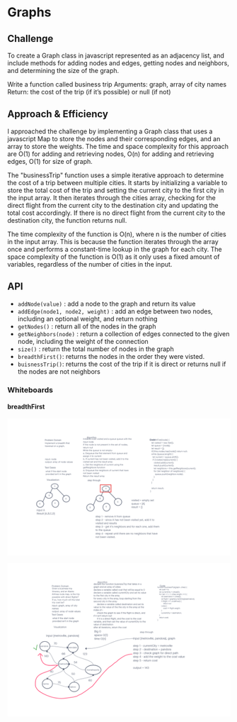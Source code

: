 # Graphs

## Challenge

To create a Graph class in javascript represented as an adjacency list, and include methods for adding nodes and edges, getting nodes and neighbors, and determining the size of the graph.

Write a function called business trip
Arguments: graph, array of city names
Return: the cost of the trip (if it’s possible) or null (if not)

## Approach & Efficiency

I approached the challenge by implementing a Graph class that uses a javascript Map to store the nodes and their corresponding edges, and an array to store the weights. The time and space complexity for this approach are O(1) for adding and retrieving nodes, O(n) for adding and retrieving edges, O(1) for size of graph.

The "businessTrip" function uses a simple iterative approach to determine the cost of a trip between multiple cities. It starts by initializing a variable to store the total cost of the trip and setting the current city to the first city in the input array. It then iterates through the cities array, checking for the direct flight from the current city to the destination city and updating the total cost accordingly. If there is no direct flight from the current city to the destination city, the function returns null.

The time complexity of the function is O(n), where n is the number of cities in the input array. This is because the function iterates through the array once and performs a constant-time lookup in the graph for each city. The space complexity of the function is O(1) as it only uses a fixed amount of variables, regardless of the number of cities in the input.

## API

- `addNode(value)` : add a node to the graph and return its value
- `addEdge(node1, node2, weight)` : add an edge between two nodes, including an optional weight, and return nothing
- `getNodes()` : return all of the nodes in the graph
- `getNeighbors(node)` : return a collection of edges connected to the given node, including the weight of the connection
- `size()` : return the total number of nodes in the graph
- `breadthFirst()`: returns the nodes in the order they were visted.
- `buisnessTrip()`: returns the cost of the trip if it is direct or returns null if the nodes are not neighbors

### Whiteboards

#### breadthFirst

![cc-36](./CC-36.png)

![cc-37](./CC-37.png)

